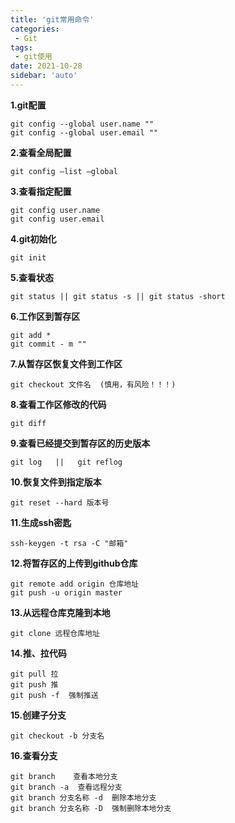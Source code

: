 ```yaml
---
title: 'git常用命令'
categories: 
 - Git
tags:
 - git使用
date: 2021-10-28
sidebar: 'auto'
---
```


**1.git配置**
```shell
git config --global user.name ""
git config --global user.email ""
```

**2.查看全局配置**
```shell
git config –list –global
```

**3.查看指定配置**
```shell
git config user.name
git config user.email
```

**4.git初始化**
```shell
git init
```

**5.查看状态**
```shell
git status || git status -s || git status -short
```

**6.工作区到暂存区**
```shell
git add *
git commit - m ""
```

**7.从暂存区恢复文件到工作区**
```shell
git checkout 文件名  (慎用，有风险！！！)
```

**8.查看工作区修改的代码**
```shell
git diff
```

**9.查看已经提交到暂存区的历史版本**
```shell
git log   ||   git reflog
```

**10.恢复文件到指定版本**
```shell
git reset --hard 版本号
```

**11.生成ssh密匙**
```shell
ssh-keygen -t rsa -C "邮箱"
```

**12.将暂存区的上传到github仓库**
```shell
git remote add origin 仓库地址
git push -u origin master
```

**13.从远程仓库克隆到本地**
```shell
git clone 远程仓库地址
```

**14.推、拉代码**
```shell
git pull 拉
git push 推
git push -f  强制推送 
```

**15.创建子分支**
```shell
git checkout -b 分支名
```

**16.查看分支**
```shell
git branch    查看本地分支
git branch -a  查看远程分支
git branch 分支名称 -d  删除本地分支
git branch 分支名称 -D  强制删除本地分支
```